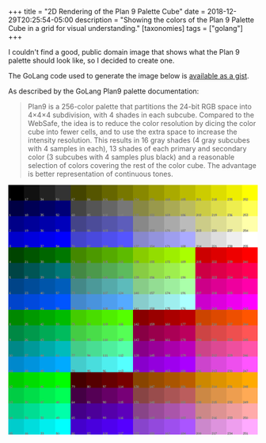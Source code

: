 +++
title = "2D Rendering of the Plan 9 Palette Cube"
date = 2018-12-29T20:25:54-05:00
description = "Showing the colors of the Plan 9 Palette Cube in a grid for visual understanding."
[taxonomies]
tags = ["golang"]
+++

I couldn't find a good, public domain image that shows what the Plan 9 palette should look like, so I decided to create one.


The GoLang code used to generate the image below is [available as a gist](https://gist.github.com/sameer/7c27ae1985deea0088c86cc13cc88bb1).


As described by the GoLang Plan9 palette documentation:


> Plan9 is a 256-color palette that partitions the 24-bit RGB space into 4×4×4 subdivision, with 4 shades in each subcube. Compared to the WebSafe, the idea is to reduce the color resolution by dicing the color cube into fewer cells, and to use the extra space to increase the intensity resolution. This results in 16 gray shades (4 gray subcubes with 4 samples in each), 13 shades of each primary and secondary color (3 subcubes with 4 samples plus black) and a reasonable selection of colors covering the rest of the color cube. The advantage is better representation of continuous tones.


![Plan9 Palette](plan_9_palette.png)
